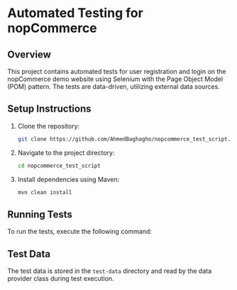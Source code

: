 # Automated Testing for nopCommerce

## Overview
This project contains automated tests for user registration and login on the nopCommerce demo website using Selenium with the Page Object Model (POM) pattern. The tests are data-driven, utilizing external data sources.

## Setup Instructions
1. Clone the repository:
   ```bash
   git clone https://github.com/AhmedBaghagho/nopcommerce_test_script.git
3. Navigate to the project directory:
   ```bash
   cd nopcommerce_test_script
5. Install dependencies using Maven:
   ```bash
   mvn clean install

## Running Tests
To run the tests, execute the following command:

## Test Data
The test data is stored in the `test-data` directory and read by the data provider class during test execution.

